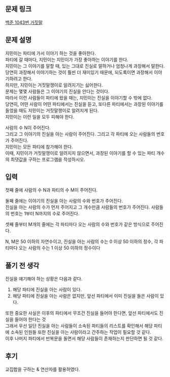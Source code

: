 ## 문제 링크

[백준 1043번 거짓말](https://www.acmicpc.net/problem/1043)

## 문제 설명

지민이는 파티에 가서 이야기 하는 것을 좋아한다.  
파티에 갈 때마다, 지민이는 지민이가 가장 좋아하는 이야기를 한다.  
지민이는 그 이야기를 말할 때, 있는 그대로 진실로 말하거나 엄청나게 과장해서 말한다.  
당연히 과장해서 이야기하는 것이 훨씬 더 재미있기 때문에, 되도록이면 과장해서 이야기하려고 한다.  
하지만, 지민이는 거짓말쟁이로 알려지기는 싫어한다.  
문제는 몇몇 사람들은 그 이야기의 진실을 안다는 것이다.  
따라서 이런 사람들이 파티에 왔을 때는, 지민이는 진실을 이야기할 수 밖에 없다.  
당연히, 어떤 사람이 어떤 파티에서는 진실을 듣고, 또다른 파티에서는 과장된 이야기를 들었을 때도 지민이는 거짓말쟁이로 알려지게 된다.  
지민이는 이런 일을 모두 피해야 한다.

사람의 수 N이 주어진다.  
그리고 그 이야기의 진실을 아는 사람이 주어진다. 
그리고 각 파티에 오는 사람들의 번호가 주어진다.  
지민이는 모든 파티에 참가해야 한다.  
이때, 지민이가 거짓말쟁이로 알려지지 않으면서, 과장된 이야기를 할 수 있는 파티 개수의 최댓값을 구하는 프로그램을 작성하시오.

## 입력

첫째 줄에 사람의 수 N과 파티의 수 M이 주어진다.  

둘째 줄에는 이야기의 진실을 아는 사람의 수와 번호가 주어진다.  
진실을 아는 사람의 수가 먼저 주어지고 그 개수만큼 사람들의 번호가 주어진다. 사람들의 번호는 1부터 N까지의 수로 주어진다.

셋째 줄부터 M개의 줄에는 각 파티마다 오는 사람의 수와 번호가 같은 방식으로 주어진다.

N, M은 50 이하의 자연수이고, 진실을 아는 사람의 수는 0 이상 50 이하의 정수, 각 파티마다 오는 사람의 수는 1 이상 50 이하의 정수이다

## 풀기 전 생각

진실을 얘기해야 하는 상황은 다음과 같다.
1. 해당 파티에 진실을 아는 사람이 있다.
2. 해당 파티에 진실을 아는 사람은 없지만, 앞선 파티에서 이미 진실을 들은 사람이 있다.

또한 중요한 사실은 이후의 파티에서 무조건 진실을 들어야 한다면, 앞선 파티에서도 진실을 들어야 한다는 것  
그래서 우선 일단 진실을 아는 사람들이 소속된 파티들의 리스트를 확인해서 해당 파티에 소속된 인원들 또한 진실을 아는 사람이라고 간주하는 작업이 필요할 것 같다.  
이후 나머지 파티에서 반복문을 돌면서 해당 사람들이 존재하는지 판단하면 될 것 같다.  

## 후기

교집합을 구하는 & 연산자를 활용하였다.  
